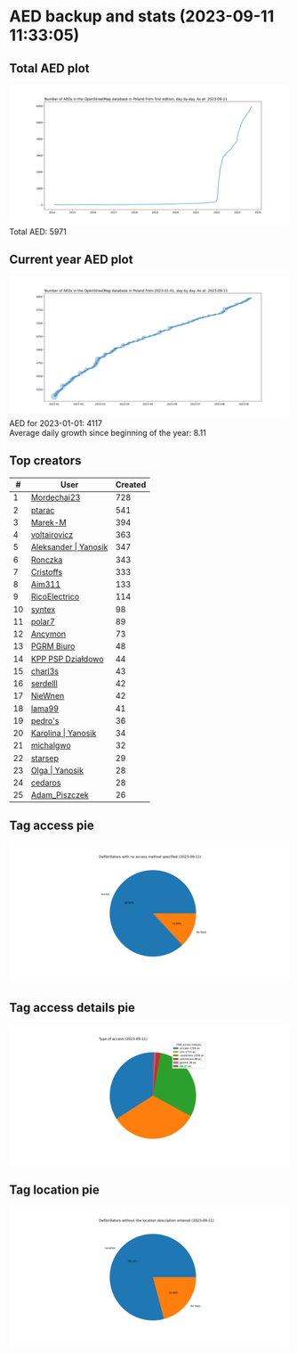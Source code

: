 # AED backup and stats (2023-09-11 11:33:05)


## Total AED plot
![](report_data/total_aed.svg)
Total AED: 5971

## Current year AED plot
![](report_data/current_year_aed.svg)\
AED for 2023-01-01: 4117\
Average daily growth since beginning of the year: 8.11

## Top creators
| # | User | Created |
| ------------- | ------------- | ------------- |
| 1 | [Mordechai23](<https://www.openstreetmap.org/user/Mordechai23>) | 728 |
| 2 | [ptarac](<https://www.openstreetmap.org/user/ptarac>) | 541 |
| 3 | [Marek-M](<https://www.openstreetmap.org/user/Marek-M>) | 394 |
| 4 | [voltairovicz](<https://www.openstreetmap.org/user/voltairovicz>) | 363 |
| 5 | [Aleksander &#124; Yanosik](<https://www.openstreetmap.org/user/Aleksander &#124; Yanosik>) | 347 |
| 6 | [Ronczka](<https://www.openstreetmap.org/user/Ronczka>) | 343 |
| 7 | [Cristoffs](<https://www.openstreetmap.org/user/Cristoffs>) | 333 |
| 8 | [Aim311](<https://www.openstreetmap.org/user/Aim311>) | 133 |
| 9 | [RicoElectrico](<https://www.openstreetmap.org/user/RicoElectrico>) | 114 |
| 10 | [syntex](<https://www.openstreetmap.org/user/syntex>) | 98 |
| 11 | [polar7](<https://www.openstreetmap.org/user/polar7>) | 89 |
| 12 | [Ancymon](<https://www.openstreetmap.org/user/Ancymon>) | 73 |
| 13 | [PGRM Biuro](<https://www.openstreetmap.org/user/PGRM Biuro>) | 48 |
| 14 | [KPP PSP Działdowo](<https://www.openstreetmap.org/user/KPP PSP Działdowo>) | 44 |
| 15 | [charl3s](<https://www.openstreetmap.org/user/charl3s>) | 43 |
| 16 | [serdelll](<https://www.openstreetmap.org/user/serdelll>) | 42 |
| 17 | [NieWnen](<https://www.openstreetmap.org/user/NieWnen>) | 42 |
| 18 | [lama99](<https://www.openstreetmap.org/user/lama99>) | 41 |
| 19 | [pedro's](<https://www.openstreetmap.org/user/pedro's>) | 36 |
| 20 | [Karolina &#124; Yanosik](<https://www.openstreetmap.org/user/Karolina &#124; Yanosik>) | 34 |
| 21 | [michalgwo](<https://www.openstreetmap.org/user/michalgwo>) | 32 |
| 22 | [starsep](<https://www.openstreetmap.org/user/starsep>) | 29 |
| 23 | [Olga &#124; Yanosik](<https://www.openstreetmap.org/user/Olga &#124; Yanosik>) | 28 |
| 24 | [cedaros](<https://www.openstreetmap.org/user/cedaros>) | 28 |
| 25 | [Adam_Piszczek](<https://www.openstreetmap.org/user/Adam_Piszczek>) | 26 |

## Tag access pie
![](report_data/tag_access.svg)

## Tag access details pie
![](report_data/tag_access_details.svg)

## Tag location pie
![](report_data/tag_location.svg)
